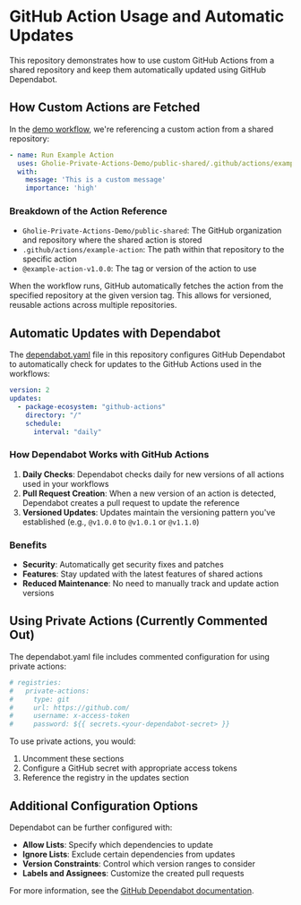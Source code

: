 # GitHub Action Usage and Automatic Updates

This repository demonstrates how to use custom GitHub Actions from a shared repository and keep them automatically updated using GitHub Dependabot.

## How Custom Actions are Fetched

In the [demo workflow](.github/workflows/demo-workflow.yaml), we're referencing a custom action from a shared repository:

```yaml
- name: Run Example Action
  uses: Gholie-Private-Actions-Demo/public-shared/.github/actions/example-action@example-action-v1.0.0
  with:
    message: 'This is a custom message'
    importance: 'high'
```

### Breakdown of the Action Reference

- `Gholie-Private-Actions-Demo/public-shared`: The GitHub organization and repository where the shared action is stored
- `.github/actions/example-action`: The path within that repository to the specific action
- `@example-action-v1.0.0`: The tag or version of the action to use

When the workflow runs, GitHub automatically fetches the action from the specified repository at the given version tag. This allows for versioned, reusable actions across multiple repositories.

## Automatic Updates with Dependabot

The [dependabot.yaml](.github/dependabot.yaml) file in this repository configures GitHub Dependabot to automatically check for updates to the GitHub Actions used in the workflows:

```yaml
version: 2
updates:
  - package-ecosystem: "github-actions"
    directory: "/"
    schedule:
      interval: "daily"
```

### How Dependabot Works with GitHub Actions

1. **Daily Checks**: Dependabot checks daily for new versions of all actions used in your workflows
2. **Pull Request Creation**: When a new version of an action is detected, Dependabot creates a pull request to update the reference
3. **Versioned Updates**: Updates maintain the versioning pattern you've established (e.g., `@v1.0.0` to `@v1.0.1` or `@v1.1.0`)

### Benefits

- **Security**: Automatically get security fixes and patches
- **Features**: Stay updated with the latest features of shared actions
- **Reduced Maintenance**: No need to manually track and update action versions

## Using Private Actions (Currently Commented Out)

The dependabot.yaml file includes commented configuration for using private actions:

```yaml
# registries:
#   private-actions:
#     type: git
#     url: https://github.com/
#     username: x-access-token
#     password: ${{ secrets.<your-dependabot-secret> }}
```

To use private actions, you would:

1. Uncomment these sections
2. Configure a GitHub secret with appropriate access tokens
3. Reference the registry in the updates section

## Additional Configuration Options

Dependabot can be further configured with:

- **Allow Lists**: Specify which dependencies to update
- **Ignore Lists**: Exclude certain dependencies from updates
- **Version Constraints**: Control which version ranges to consider
- **Labels and Assignees**: Customize the created pull requests

For more information, see the [GitHub Dependabot documentation](https://docs.github.com/en/code-security/dependabot/dependabot-version-updates/configuration-options-for-the-dependabot.yml-file).
